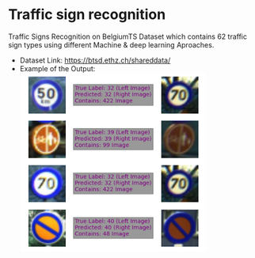 # Traffic sign recognition

Traffic Signs Recognition on BelgiumTS Dataset which contains 62 traffic sign types using different Machine & deep learning Aproaches.

* Dataset Link: https://btsd.ethz.ch/shareddata/ 
* Example of the Output:
![Traffic_Signs](Output/ex.PNG)

